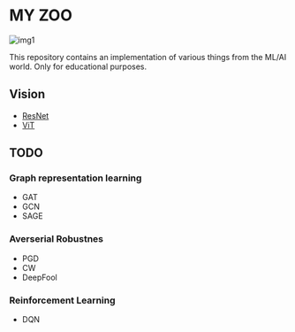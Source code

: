 # MY ZOO
![img1](https://www.google.com/search?q=AI+image&source=lnms&tbm=isch&sa=X&ved=2ahUKEwjb78CzrPHyAhX9hP0HHSyoBGgQ_AUoAXoECAEQAw&biw=1920&bih=937#imgrc=oOJPYDXJ2GEDKM) 

This repository contains an implementation of various things from the ML/AI world. Only for educational purposes.

## Vision
* [ResNet](https://github.com/CepkaR/My-ZOO/tree/main/vision/ResNet)
* [ViT](https://github.com/CepkaR/My-ZOO/tree/main/vision/ViT)

## TODO
### Graph representation learning
* GAT
* GCN
* SAGE

### Averserial Robustnes
* PGD
* CW
* DeepFool

### Reinforcement Learning
* DQN
